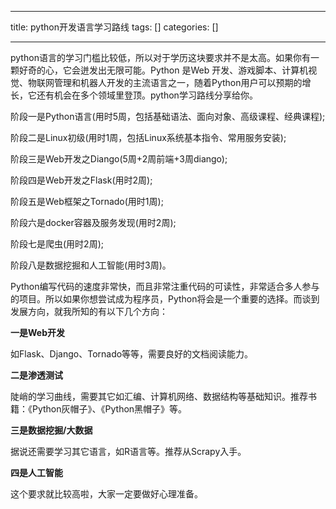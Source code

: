 
--- 
title:  python开发语言学习路线 
tags: []
categories: [] 

---
python语言的学习门槛比较低，所以对于学历这块要求并不是太高。如果你有一颗好奇的心，它会迸发出无限可能。Python 是Web 开发、游戏脚本、计算机视觉、物联网管理和机器人开发的主流语言之一，随着Python用户可以预期的增长，它还有机会在多个领域里登顶。python学习路线分享给你。

阶段一是Python语言(用时5周，包括基础语法、面向对象、高级课程、经典课程);

阶段二是Linux初级(用时1周，包括Linux系统基本指令、常用服务安装);

阶段三是Web开发之Diango(5周+2周前端+3周diango);

阶段四是Web开发之Flask(用时2周);

阶段五是Web框架之Tornado(用时1周);

阶段六是docker容器及服务发现(用时2周);

阶段七是爬虫(用时2周);

阶段八是数据挖掘和人工智能(用时3周)。

Python编写代码的速度非常快，而且非常注重代码的可读性，非常适合多人参与的项目。所以如果你想尝试成为程序员，Python将会是一个重要的选择。而谈到发展方向，就我所知的有以下几个方向：

**一是Web开发**

如Flask、Django、Tornado等等，需要良好的文档阅读能力。

**二是渗透测试**

陡峭的学习曲线，需要其它如汇编、计算机网络、数据结构等基础知识。推荐书籍：《Python灰帽子》、《Python黑帽子》等。

**三是数据挖掘/大数据**

据说还需要学习其它语言，如R语言等。推荐从Scrapy入手。

**四是人工智能**

这个要求就比较高啦，大家一定要做好心理准备。
